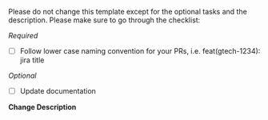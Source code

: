 Please do not change this template except for the optional tasks and the description. Please make sure to go through the checklist:

_Required_
- [ ] Follow lower case naming convention for your PRs, i.e. feat(gtech-1234): jira title

_Optional_
- [ ] Update documentation

**Change Description**

<!-- Please add a few sentences about what the pull request does -->
